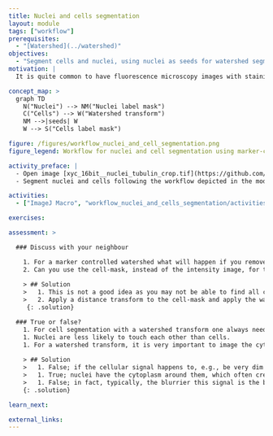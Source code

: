 ```yaml
---
title: Nuclei and cells segmentation
layout: module
tags: ["workflow"]
prerequisites:
  - "[Watershed](../watershed)"
objectives:
  - "Segment cells and nuclei, using nuclei as seeds for watershed segmentation of the cells."
motivation: |
  It is quite common to have fluorescence microscopy images with stainings for both nuclei and cytoplasm. While nuclei are typically separate and thus easy to segment, cells are often touching each other, which makes their segmentation much more challenging. The workflow presented in this module is a common approach to tackle this challenge and thus very useful to know.

concept_map: >
  graph TD
    N("Nuclei") --> NM("Nuclei label mask")
    C("Cells") --> W("Watershed transform")
    NM -->|seeds| W
    W --> S("Cells label mask")

figure: /figures/workflow_nuclei_and_cell_segmentation.png
figure_legend: Workflow for nuclei and cell segmentation using marker-controlled watershed (magenta - H2B-mCherry; green - GFP-tubulin). The nuclei mask is used to define the seeds/markers, the tubulin-channel is used to define the overall cells boundaries, finally the inverted intensity image is used for the watershed transform (i.e. flooding).

activity_preface: |
  - Open image [xyc_16bit__nuclei_tubulin_crop.tif](https://github.com/NEUBIAS/training-resources/raw/master/image_data/xyc_16bit__nuclei_tubulin_crop.tif).
  - Segment nuclei and cells following the workflow depicted in the module figure.

activities:
  - ["ImageJ Macro", "workflow_nuclei_and_cells_segmentation/activities/workflow_nuclei_and_cells_segmentation_imagejmacro.ijm", "java"]

exercises:

assessment: >

  ### Discuss with your neighbour

    1. For a marker controlled watershed what will happen if you remove seeds touching the boundary before the watershed transform?
    2. Can you use the cell-mask, instead of the intensity image, for the watershed transform? 
    
    > ## Solution
    >   1. This is not a good idea as you may not be able to find all cells and properly separate those. For instance merged cells may still touch the boundary.  
    >   2. Apply a distance transform to the cell-mask and apply the watershed transform on its inverse.
     {: .solution}

  ### True or false?
    1. For cell segmentation with a watershed transform one always needs nuclei as seeds.
    1. Nuclei are less likely to touch each other than cells.
    1. For a watershed transform, it is very important to image the cytoplasmic signal at the highest resolution.
    
    > ## Solution
    >   1. False; if the cellular signal happens to, e.g., be very dim in the cell center and bright at the cell boundaries one may try directly using it as an input to a watershed transform.
    >   1. True; nuclei have the cytoplasm around them, which often creates a spatial gap between neighbouring nuclei, making them easier to segment
    >   1. False; in fact, typically, the blurrier this signal is the better it is suited for separating cells using the watershed transform.
    {: .solution}

learn_next:

external_links:
---
```


